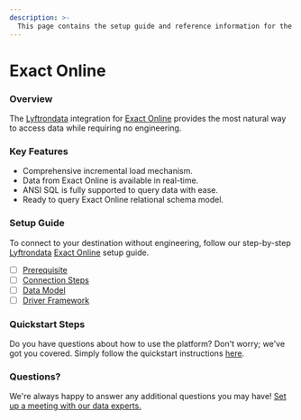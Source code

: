 ```yaml
---
description: >-
  This page contains the setup guide and reference information for the Exact Online source connector.
---
```


# Exact Online

### Overview

The [Lyftrondata](https://www.lyftrondata.com/) integration for [Exact Online](None) provides the most natural way to access data while requiring no engineering.

### Key Features

* Comprehensive incremental load mechanism.
* Data from Exact Online is available in real-time.&#x20;
* ANSI SQL is fully supported to query data with ease.
* Ready to query Exact Online relational schema model.

### Setup Guide

To connect to your destination without engineering, follow our step-by-step [Lyftrondata](https://www.lyftrondata.com/)  [Exact Online](None) setup guide.

* [ ] [Prerequisite](prerequisite.md)
* [ ] [Connection Steps](connection-steps.md)
* [ ] [Data Model](data-model/erd.md)
* [ ] [Driver Framework](driver-framework/)

### Quickstart Steps

Do you have questions about how to use the platform? Don't worry; we've got you covered. Simply follow the quickstart instructions [here](../README.md).

### Questions? <a href="#questions" id="questions"></a>

We're always happy to answer any additional questions you may have! [Set up a meeting with our data experts.](https://www.lyftrondata.com/book-a-meeting/)

